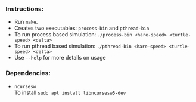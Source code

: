 ### Instructions:

- Run  ```make```.
- Creates two executables: ```process-bin``` and ```pthread-bin```
- To run process based simulation: ```./process-bin <hare-speed> <turtle-speed> <delta>```
- To run pthread based simulation: ```./pthread-bin <hare-speed> <turtle-speed> <delta>```
- Use ```--help``` for more details on usage

### Dependencies:
- ```ncursesw``` <br/>
  To install ``` sudo apt install libncursesw5-dev ```
